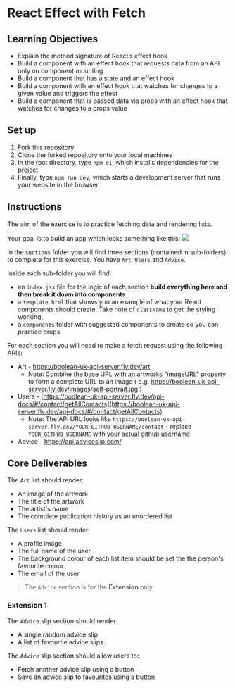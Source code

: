 # React Effect with Fetch

## Learning Objectives

- Explain the method signature of React’s effect hook
- Build a component with an effect hook that requests data from an API only on component mounting
- Build a component that has a state and an effect hook
- Build a component with an effect hook that watches for changes to a given value and triggers the effect
- Build a component that is passed data via props with an effect hook that watches for changes to a props value

## Set up

1. Fork this repository
2. Clone the forked repository onto your local machines
3. In the root directory, type `npm ci`, which installs dependencies for the project
4. Finally, type `npm run dev`, which starts a development server that runs your website in the browser.

## Instructions

The aim of the exercise is to practice fetching data and rendering lists.

Your goal is to build an app which looks something like this:
![](./assets/example_output.png)

In the `sections` folder you will find three sections (contained in sub-folders) to complete for this exercise. You
have `Art`, `Users` and `Advice`.

Inside each sub-folder you will find:

- an `index.jsx` file for the logic of each section **build everything here and then break it down into components**
- a `template.html` that shows you an example of what your React components should create. Take note of `className` to get the styling working.
- a `components` folder with suggested components to create so you can practice props.

For each section you will need to make a fetch request using the following APIs:

- Art - https://boolean-uk-api-server.fly.dev/art
  - Note: Combine the base URL with an artworks "imageURL" property to form a complete URL to an image ( e.g. https://boolean-uk-api-server.fly.dev/images/self-portrait.jpg )
- Users - [https://boolean-uk-api-server.fly.dev/api-docs/#/contact/getAllContacts](https://boolean-uk-api-server.fly.dev/api-docs/#/contact/getAllContacts)
  - Note: The API URL looks like `https://boolean-uk-api-server.fly.dev/YOUR_GITHUB_USERNAME/contact` - replace `YOUR_GITHUB_USERNAME` with your actual github username
- Advice - https://api.adviceslip.com/

## Core Deliverables

The `Art` list should render:

- An image of the artwork
- The title of the artwork
- The artist's name
- The complete publication history as an unordered list

The `Users` list should render:

- A profile image
- The full name of the user
- The background colour of each list item should be set the the person's favourite colour
- The email of the user

> The `Advice` section is for the **Extension** only.

### Extension 1

The `Advice` slip section should render:

- A single random advice slip
- A list of favourtie advice slips

The `Advice` slip section should allow users to:

- Fetch another advice slip using a button
- Save an advice slip to favourites using a button
